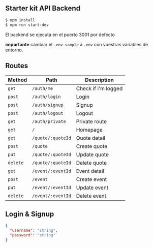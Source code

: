## Starter kit API Backend

```javascript
$ npm install
$ npm run start:dev
```

El backend se ejecuta en el puerto 3001 por defecto

**importante** cambiar el `.env-sample` a `.env` con vuestras variables de entorno.

## Routes

| Method   | Path              | Description         |
| -------- | ----------------- | ------------------- |
| `get`    | `/auth/me`        | Check if i'm logged |
| `post`   | `/auth/login`     | Login               |
| `post`   | `/auth/signup`    | Signup              |
| `post`   | `/auth/logout`    | Logout              |
| `get`    | `/auth/private`   | Private route       |
| `get`    | `/`               | Homepage            |
| `get`    | `/quote/:quoteId` | Quote detail        |
| `post`   | `/quote`          | Create quote        |
| `put`    | `/quote/:quoteId` | Update quote        |
| `delete` | `/quote/:quoteId` | Delete quote        |
| `get`    | `/event/:eventId` | Event detail        |
| `post`   | `/event`          | Create event        |
| `put`    | `/event/:eventId` | Update event        |
| `delete` | `/event/:eventId` | Delete event        |

## Login & Signup

```json
{
  "username": "string",
  "password": "string"
}
```
